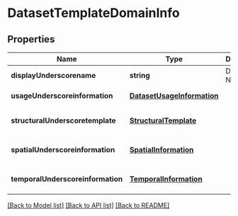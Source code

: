 # DatasetTemplateDomainInfo

## Properties
Name | Type | Description | Notes
------------ | ------------- | ------------- | -------------
**displayUnderscorename** | **string** | Display Name | [default to null]
**usageUnderscoreinformation** | [**DatasetUsageInformation**](DatasetUsageInformation.md) |  | [default to null]
**structuralUnderscoretemplate** | [**StructuralTemplate**](StructuralTemplate.md) |  | [optional] [default to null]
**spatialUnderscoreinformation** | [**SpatialInformation**](SpatialInformation.md) |  | [optional] [default to null]
**temporalUnderscoreinformation** | [**TemporalInformation**](TemporalInformation.md) |  | [optional] [default to null]

[[Back to Model list]](../README.md#documentation-for-models) [[Back to API list]](../README.md#documentation-for-api-endpoints) [[Back to README]](../README.md)


